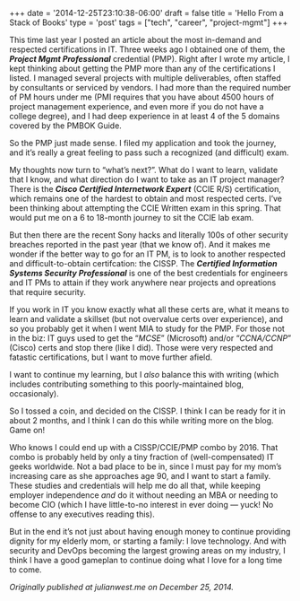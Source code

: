 +++
date = '2014-12-25T23:10:38-06:00'
draft = false
title = 'Hello From a Stack of Books'
type = 'post'
tags = ["tech", "career", "project-mgmt"]
+++


This time last year I posted an article about the most in-demand and respected certifications in IT. Three weeks ago I obtained one of them, the <b><i>Project Mgmt Professional</i></b> credential (PMP). Right after I wrote my article, I kept thinking about getting the PMP more than any of the certifications I listed. I managed several projects with multiple deliverables, often staffed by consultants or serviced by vendors. I had more than the required number of PM hours under me (PMI requires that you have about 4500 hours of project management experience, and even more if you do not have a college degree), and I had deep experience in at least 4 of the 5 domains covered by the PMBOK Guide. <br />

So the PMP just made sense. I filed my application and took the journey, and it’s really a great feeling to pass such a recognized (and difficult) exam.<br />

My thoughts now turn to “what’s next?”. What do I want to learn, validate that I know, and what direction do I want to take as an IT project manager? There is the <i><b>Cisco Certified Internetwork Expert</b></i> (CCIE R/S) certification, which remains one of the hardest to obtain and most respected certs. I’ve been thinking about attempting the CCIE Written exam in this spring. That would put me on a 6 to 18-month journey to sit the CCIE lab exam.<br />

But then there are the recent Sony hacks and literally 100s of other security breaches reported in the past year (that we know of). And it makes me wonder if the better way to go for an IT PM, is to look to another respected and difficult-to-obtain certifcation: the CISSP. The <i><b>Certified Information Systems Security Professional</b></i> is one of the best credentials for engineers and IT PMs to attain if they work anywhere near projects and opreations that require security.<br />

If you work in IT you know exactly what all these certs are, what it means to learn and validate a skillset (but not overvalue certs over experience), and so you probably get it when I went MIA to study for the PMP. For those not in the biz: IT guys used to get the “<i>MCSE</i>” (Microsoft) and/or “<i>CCNA/CCNP</i>” (Cisco) certs and stop there (like I did). Those were very respected and fatastic certifications, but I want to move further afield.<br />

I want to continue my learning, but I <i>also</i> balance this with writing (which includes contributing something to this poorly-maintained blog, occasionaly).<br />

So I tossed a coin, and decided on the CISSP. I think I can be ready for it in about 2 months, and I think I can do this while writing more on the blog. Game on!<br />

Who knows I could end up with a CISSP/CCIE/PMP combo by 2016. That combo is probably held by only a tiny fraction of (well-compensated) IT geeks worldwide. Not a bad place to be in, since I must pay for my mom’s increasing care as she approaches age 90, and I want to start a family. These studies and credentials will help me do all that, while keeping employer independence *and* do it without needing an MBA or needing to become CIO (which I have little-to-no interest in ever doing — yuck! No offense to any executives reading this).<br />

But in the end it’s not just about having enough money to continue providing dignity for my elderly mom, or starting a family: I love technology. And with security and DevOps becoming the largest growing areas on my industry, I think I have a good gameplan to continue doing what I love for a long time to come.<br />


<i>Originally published at julianwest.me on December 25, 2014.</i>